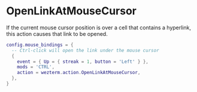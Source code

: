 # OpenLinkAtMouseCursor

If the current mouse cursor position is over a cell that contains
a hyperlink, this action causes that link to be opened.

```lua
config.mouse_bindings = {
  -- Ctrl-click will open the link under the mouse cursor
  {
    event = { Up = { streak = 1, button = 'Left' } },
    mods = 'CTRL',
    action = wezterm.action.OpenLinkAtMouseCursor,
  },
}
```
